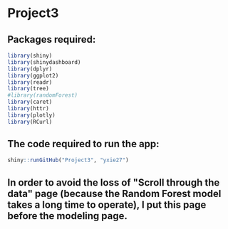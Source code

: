 # Project3
## Packages required:
``` r
library(shiny)
library(shinydashboard)
library(dplyr)
library(ggplot2)
library(readr)
library(tree)
#library(randomForest)
library(caret)
library(httr)
library(plotly)
library(RCurl)
```
## The code required to run the app:
``` r
shiny::runGitHub("Project3", "yxie27")
```
## In order to avoid the loss of "Scroll through the data" page (because the Random Forest model takes a long time to operate), I put this page before the modeling page.
